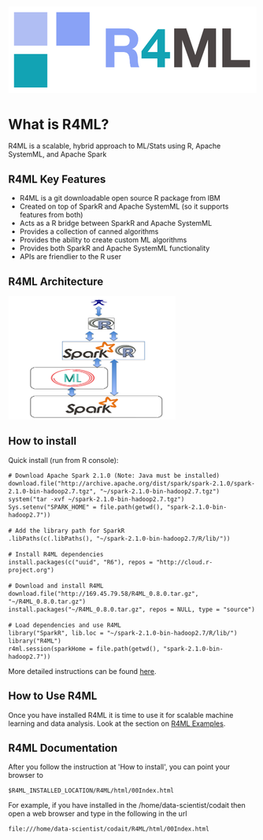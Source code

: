 # <img src="R4ML/inst/images/r4ml-logo.png" alt="R4ML Logo"/>

# __**What is R4ML?**__

R4ML is a scalable, hybrid approach to ML/Stats using R, Apache SystemML, and Apache Spark

## __**R4ML Key Features**__

 - R4ML is a git downloadable open source R package from IBM
 - Created on top of SparkR and Apache SystemML (so it supports features from both)
 - Acts as a R bridge between SparkR and Apache SystemML
 - Provides a collection of canned algorithms
 - Provides the ability to create custom ML algorithms
 - Provides both SparkR and Apache SystemML functionality
 - APIs are friendlier to the R user

## __**R4ML Architecture**__

<img src="R4ML/inst/images/r4ml_architecture_simplified.png" alt="R4ML Simple Architecture" width="340" height="250"/>

## __**How to install**__
  
  Quick install (run from R console):
    
    # Download Apache Spark 2.1.0 (Note: Java must be installed)
    download.file("http://archive.apache.org/dist/spark/spark-2.1.0/spark-2.1.0-bin-hadoop2.7.tgz", "~/spark-2.1.0-bin-hadoop2.7.tgz")
    system("tar -xvf ~/spark-2.1.0-bin-hadoop2.7.tgz")
    Sys.setenv("SPARK_HOME" = file.path(getwd(), "spark-2.1.0-bin-hadoop2.7"))
  
    # Add the library path for SparkR
    .libPaths(c(.libPaths(), "~/spark-2.1.0-bin-hadoop2.7/R/lib/"))

    # Install R4ML dependencies
    install.packages(c("uuid", "R6"), repos = "http://cloud.r-project.org")

    # Download and install R4ML
    download.file("http://169.45.79.58/R4ML_0.8.0.tar.gz", "~/R4ML_0.8.0.tar.gz")
    install.packages("~/R4ML_0.8.0.tar.gz", repos = NULL, type = "source")

    # Load dependencies and use R4ML
    library("SparkR", lib.loc = "~/spark-2.1.0-bin-hadoop2.7/R/lib/")
    library("R4ML")
    r4ml.session(sparkHome = file.path(getwd(), "spark-2.1.0-bin-hadoop2.7"))
  
  More detailed instructions can be found [here](./docs/r4ml-install.md).

## __**How to Use R4ML**__

  Once you have installed R4ML it is time to use it for scalable machine learning and 
  data analysis. Look at the section on [R4ML Examples](./docs/r4ml-examples.md).

## __**R4ML Documentation**__

 After you follow the instruction at 'How to install', you can point your browser to 
 ```
 $R4ML_INSTALLED_LOCATION/R4ML/html/00Index.html
 ```

 For example, if you have installed in the /home/data-scientist/codait then open a 
 web browser and type in the following in the url

 ```
 file:///home/data-scientist/codait/R4ML/html/00Index.html
 ```
